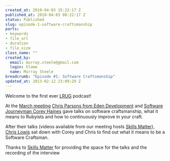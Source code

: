 ```yaml
--- 
created_at: 2010-04-03 15:22:17 Z
published_at: 2010-04-03 08:22:17 Z
status: Published
slug: episode-1-software-craftsmanship
parts: 
- keywords
- file_url
- duration
- file_size
class_name: ""
created_by: 
  email: murray.steele@gmail.com
  login: hlame
  name: Murray Steele
breadcrumb: "Episode #1: Software Craftsmanship"
updated_at: 2013-02-12 23:09:29 Z
---
```


Welcome to the first ever <a href="http://lrug.org/">LRUG</a> podcast!

At the <a href="http://lrug.org/meetings/2010/02/19/march-2010-meeting/">March meeting</a> <a href="http://www.edendevelopment.co.uk">Chris Parsons from Eden Development</a> and <a href="http://www.coreyhaines.com/">Software Journeyman Corey Haines</a> gave talks on software craftsmanship, what it means to Rubyists and how to continuously improve in your craft. 

After their talks (videos available from our meeting hosts <a href="http://skillsmatter.com/event/ajax-ria/software-craftsmanship">Skills Matter</a>), <a href="http://blog.chrislowis.co.uk/">Chris Lowis</a> sat down with Corey and Chris to find out what it means to be a Software Craftsman. 

Thanks to <a href="http://skillsmatter.com/">Skills Matter</a> for providing the space for the talks and the recording of the interview

